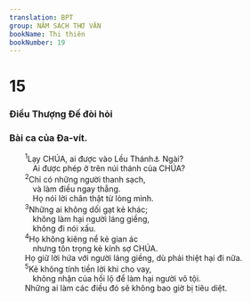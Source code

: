 ```yaml
---
translation: BPT
group: NĂM SÁCH THƠ VĂN
bookName: Thi thiên 
bookNumber: 19
---
```


<div class="title"><h1>15</h1><h3>Điều Thượng Đế đòi hỏi</h3><h3>Bài ca của Đa-vít.</h3></div>
<span class="verse thi_15_1">  <sup>1</sup>Lạy CHÚA, ai được vào Lều Thánh<a data-toggle="tooltip" data-placement="bottom" title="Một cái lều đặc biệt để dân Ít-ra-en thờ phụng Thượng Đế. Trong câu nầy có lẽ muốn nói đến đền thờ trên “núi thánh” tức Giê-ru-sa-lem.">⚓</a> Ngài?<br/>   Ai được phép ở trên núi thánh của CHÚA?<br/></span>
<span class="verse thi_15_2">  <sup>2</sup>Chỉ có những người thanh sạch,<br/>   và làm điều ngay thẳng.<br/>   Họ nói lời chân thật từ lòng mình.<br/></span>
<span class="verse thi_15_3">  <sup>3</sup>Những ai không dối gạt kẻ khác;<br/>   không làm hại người láng giềng,<br/>   không đi nói xấu.<br/></span>
<span class="verse thi_15_4">  <sup>4</sup>Họ không kiêng nể kẻ gian ác<br/>   nhưng tôn trọng kẻ kính sợ CHÚA.<br/>  Họ giữ lời hứa với người láng giềng, dù phải thiệt hại đi nữa.<br/></span>
<span class="verse thi_15_5">  <sup>5</sup>Kẻ không tính tiền lời khi cho vay,<br/>   không nhận của hối lộ để làm hại người vô tội.<br/>  Những ai làm các điều đó sẽ không bao giờ bị tiêu diệt.<br/></span>
